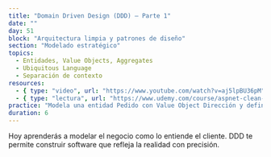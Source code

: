 ```yaml
---
title: "Domain Driven Design (DDD) – Parte 1"
date: ""
day: 51
block: "Arquitectura limpia y patrones de diseño"
section: "Modelado estratégico"
topics:
  - Entidades, Value Objects, Aggregates
  - Ubiquitous Language
  - Separación de contexto
resources:
  - { type: "video", url: "https://www.youtube.com/watch?v=aj5lpBU36pM" }
  - { type: "lectura", url: "https://www.udemy.com/course/aspnet-clean-architecture/" }
practice: "Modela una entidad Pedido con Value Object Dirección y define su Aggregate Root."
duration: 6
---
```


Hoy aprenderás a modelar el negocio como lo entiende el cliente. DDD te permite construir software que refleja la realidad con precisión.